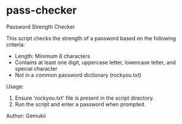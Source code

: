 # pass-checker

Password Strength Checker

This script checks the strength of a password based on the following criteria:
- Length: Minimum 8 characters
- Contains at least one digit, uppercase letter, lowercase letter, and special character
- Not in a common password dictionary (rockyou.txt)

Usage:
1. Ensure 'rockyou.txt' file is present in the script directory.
2. Run the script and enter a password when prompted.

Author: Gemukii

